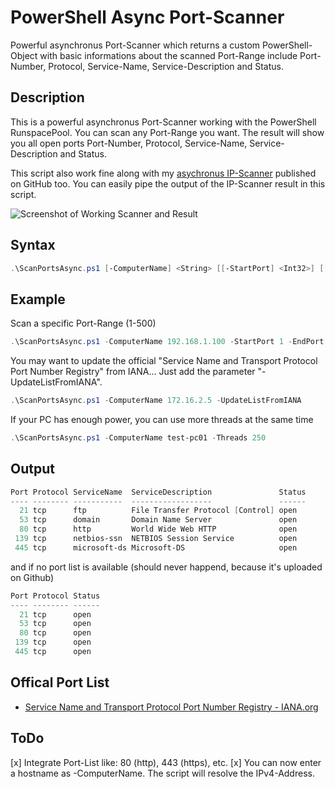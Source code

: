 # PowerShell Async Port-Scanner

Powerful asynchronus Port-Scanner which returns a custom PowerShell-Object with basic informations about the scanned Port-Range include Port-Number, Protocol, Service-Name, Service-Description and Status.

## Description

This is a powerful asynchronus Port-Scanner working with the PowerShell RunspacePool. You can scan any Port-Range you want. The result will show you all open ports Port-Number, Protocol, Service-Name, Service-Description and Status.
    
This script also work fine along with my [asychronus IP-Scanner](https://github.com/BornToBeRoot/PowerShell_Async-IPScanner) published on GitHub too. You can easily pipe the output of the IP-Scanner result in this script.

![Screenshot of Working Scanner and Result](https://github.com/BornToBeRoot/PowerShell_Async-PortScanner/blob/master/Documentation/ScanPortsAsync_Result.png?raw=true)

## Syntax

```powershell
.\ScanPortsAsync.ps1 [-ComputerName] <String> [[-StartPort] <Int32>] [[-EndPort] <Int32>] [[-Threads] <Int32>] [[-UpdateListFromIANA]] [[-Force]] [<CommonParameters>]
```

## Example

Scan a specific Port-Range (1-500)

```powershell
.\ScanPortsAsync.ps1 -ComputerName 192.168.1.100 -StartPort 1 -EndPort 500 | Format-Table
``` 

You may want to update the official "Service Name and Transport Protocol Port Number Registry" from IANA... Just add the parameter "-UpdateListFromIANA".

```powershell
.\ScanPortsAsync.ps1 -ComputerName 172.16.2.5 -UpdateListFromIANA
``` 
If your PC has enough power, you can use more threads at the same time

```powershell
.\ScanPortsAsync.ps1 -ComputerName test-pc01 -Threads 250
```

## Output 

```powershell
Port Protocol ServiceName  ServiceDescription               Status
---- -------- -----------  ------------------               ------
  21 tcp      ftp          File Transfer Protocol [Control] open
  53 tcp      domain       Domain Name Server               open
  80 tcp      http         World Wide Web HTTP              open
 139 tcp      netbios-ssn  NETBIOS Session Service          open
 445 tcp      microsoft-ds Microsoft-DS                     open
``` 

and if no port list is available (should never happend, because it's uploaded on Github)

```powershell
Port Protocol Status
---- -------- ------
  21 tcp      open
  53 tcp      open
  80 tcp      open
 139 tcp      open
 445 tcp      open
```

## Offical Port List

* [Service Name and Transport Protocol Port Number Registry - IANA.org](https://www.iana.org/assignments/service-names-port-numbers/service-names-port-numbers.xml)

## ToDo
[x] Integrate Port-List like: 80 (http), 443 (https), etc.
[x] You can now enter a hostname as -ComputerName. The script will resolve the IPv4-Address.